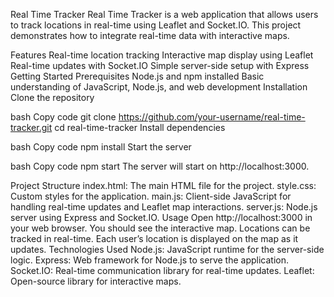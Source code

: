 Real Time Tracker
Real Time Tracker is a web application that allows users to track locations in real-time using Leaflet and Socket.IO. This project demonstrates how to integrate real-time data with interactive maps.

Features
Real-time location tracking
Interactive map display using Leaflet
Real-time updates with Socket.IO
Simple server-side setup with Express
Getting Started
Prerequisites
Node.js and npm installed
Basic understanding of JavaScript, Node.js, and web development
Installation
Clone the repository

bash
Copy code
git clone https://github.com/your-username/real-time-tracker.git
cd real-time-tracker
Install dependencies

bash
Copy code
npm install
Start the server

bash
Copy code
npm start
The server will start on http://localhost:3000.

Project Structure
index.html: The main HTML file for the project.
style.css: Custom styles for the application.
main.js: Client-side JavaScript for handling real-time updates and Leaflet map interactions.
server.js: Node.js server using Express and Socket.IO.
Usage
Open http://localhost:3000 in your web browser.
You should see the interactive map.
Locations can be tracked in real-time. Each user’s location is displayed on the map as it updates.
Technologies Used
Node.js: JavaScript runtime for the server-side logic.
Express: Web framework for Node.js to serve the application.
Socket.IO: Real-time communication library for real-time updates.
Leaflet: Open-source library for interactive maps.
